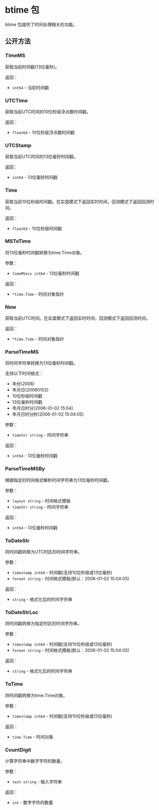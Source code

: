 # btime 包

btime 包提供了时间处理相关的功能。

## 公开方法

### TimeMS
获取当前时间戳(13位毫秒)。

返回：
- `int64` - 当前时间戳

### UTCTime
获取当前UTC时间的10位秒级浮点数时间戳。

返回：
- `float64` - 10位秒级浮点数时间戳

### UTCStamp
获取当前UTC时间的13位毫秒时间戳。

返回：
- `int64` - 13位毫秒时间戳

### Time
获取当前10位秒级时间戳。在实盘模式下返回实时时间，回测模式下返回回测时间。

返回：
- `float64` - 10位秒级时间戳

### MSToTime
将13位毫秒时间戳转换为time.Time对象。

参数：
- `timeMSecs int64` - 13位毫秒时间戳

返回：
- `*time.Time` - 时间对象指针

### Now
获取当前UTC时间。在实盘模式下返回实时时间，回测模式下返回回测时间。

返回：
- `*time.Time` - 时间对象指针

### ParseTimeMS
将时间字符串转换为13位毫秒时间戳。

支持以下时间格式：
- 年份(2006)
- 年月日(20060102)
- 10位秒级时间戳
- 13位毫秒时间戳
- 年月日时分(2006-01-02 15:04)
- 年月日时分秒(2006-01-02 15:04:05)

参数：
- `timeStr string` - 时间字符串

返回：
- `int64` - 13位毫秒时间戳

### ParseTimeMSBy
根据指定的时间格式解析时间字符串为13位毫秒时间戳。

参数：
- `layout string` - 时间格式模板
- `timeStr string` - 时间字符串

返回：
- `int64` - 13位毫秒时间戳

### ToDateStr
将时间戳转换为UTC时区的时间字符串。

参数：
- `timestamp int64` - 时间戳(支持10位秒级或13位毫秒)
- `format string` - 时间格式模板(默认：2006-01-02 15:04:05)

返回：
- `string` - 格式化后的时间字符串

### ToDateStrLoc
将时间戳转换为指定时区的时间字符串。

参数：
- `timestamp int64` - 时间戳(支持10位秒级或13位毫秒)
- `format string` - 时间格式模板(默认：2006-01-02 15:04:05)

返回：
- `string` - 格式化后的时间字符串

### ToTime
将时间戳转换为time.Time对象。

参数：
- `timestamp int64` - 时间戳(支持10位秒级或13位毫秒)

返回：
- `time.Time` - 时间对象

### CountDigit
计算字符串中数字字符的数量。

参数：
- `text string` - 输入字符串

返回：
- `int` - 数字字符的数量
